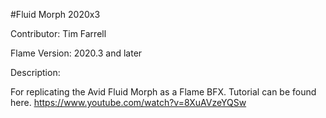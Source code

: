 #Fluid Morph 2020x3

Contributor: Tim Farrell

Flame Version: 2020.3 and later

Description:

For replicating the Avid Fluid Morph as a Flame BFX.  Tutorial can be found here. https://www.youtube.com/watch?v=8XuAVzeYQSw
